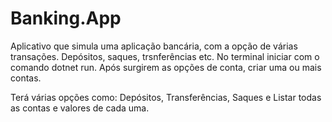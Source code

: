 # Banking.App
Aplicativo que simula uma aplicação bancária, com a opção de várias transações. Depósitos, saques, trsnferências etc.
No terminal iniciar com o comando dotnet run.
Após surgirem as opções de conta, criar uma ou mais contas.

Terá várias opções como: Depósitos, Transferências, Saques e Listar todas as contas e valores de cada uma.
